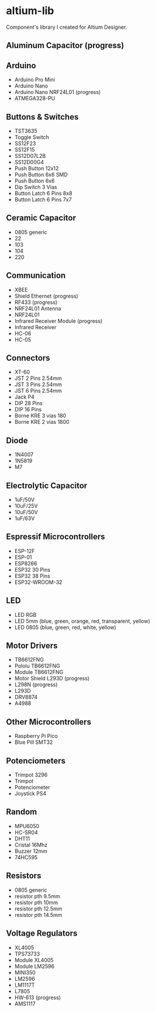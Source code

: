 # altium-lib

Component's library I created for Altium Designer.
## Aluminum Capacitor (progress)

## Arduino
- Arduino Pro Mini
- Arduino Nano
- Arduino Nano NRF24L01 (progress)
- ATMEGA328-PU

## Buttons & Switches
- TST3635
- Toggle Switch
- SS12F23
- SS12F15
- SS12D07L2B
- SS12D00G4
- Push Button 12x12
- Push Button 6x6 SMD
- Push Button 6x6
- Dip Switch 3 Vias
- Button Latch 6 Pins 8x8
- Button Latch 6 Pins 7x7

## Ceramic Capacitor
- 0805 generic
- 22
- 103
- 104
- 220

## Communication
- XBEE
- Shield Ethernet (progress)
- RF433 (progress)
- NRF24L01 Antenna
- NRF24L01
- Infrared Receiver Module (progress)
- Infrared Receiver
- HC-06
- HC-05

## Connectors
- XT-60
- JST 2 Pins 2.54mm
- JST 3 Pins 2.54mm
- JST 6 Pins 2.54mm
- Jack P4
- DIP 28 Pins
- DIP 16 Pins
- Borne KRE 3 vias 180
- Borne KRE 2 vias 1800

## Diode
- 1N4007
- 1N5819
- M7

## Electrolytic Capacitor
- 1uF/50V
- 10uF/25V
- 10uF/50V
- 1uF/63V

## Espressif Microcontrollers
- ESP-12F
- ESP-01
- ESP8266
- ESP32 30 Pins
- ESP32 38 Pins
- ESP32-WROOM-32

## LED
- LED RGB
- LED 5mm (blue, green, orange, red, transparent, yellow)
- LED 0805 (blue, green, red, white, yellow)

## Motor Drivers
- TB6612FNG
- Pololu TB6612FNG
- Module TB6612FNG
- Motor Shield L293D (progress)
- L298N (progress)
- L293D
- DRV8874
- A4988

## Other Microcontrollers
- Raspberry Pi Pico
- Blue Pill SMT32

## Potenciometers
- Trimpot 3296
- Trimpot
- Potenciometer
- Joystick PS4

## Random
- MPU6050
- HC-SR04
- DHT11
- Cristal 16Mhz
- Buzzer 12mm
- 74HC595

## Resistors
- 0805 generic
- resistor pth 9.5mm
- resistor pth 10mm
- resistor pth 12.5mm
- resistor pth 14.5mm

## Voltage Regulators
- XL4005
- TPS73733
- Module XL4005
- Module LM2596
- MINI350
- LM2596
- LM1117T
- L7805
- HW-613 (progress)
- AMS1117
